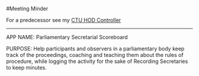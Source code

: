 #Meeting Minder

For a predecessor see my [CTU HOD Controller](https://github.com/goldnate/HoD_Controls.git)

---

APP NAME: Parliamentary Secretarial Scoreboard

PURPOSE: Help participants and observers in a parliamentary body keep track of the proceedings, coaching and teaching them about the rules of procedure, while logging the activity for the sake of Recording Secretaries to keep minutes.
